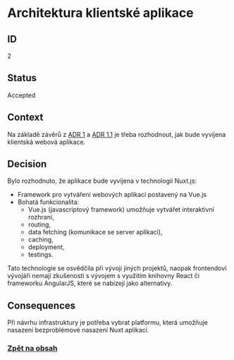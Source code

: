 # Architektura klientské aplikace

## ID

2

## Status 

Accepted

## Context 

Na základě závěrů z [ADR 1](1-platforms.md) a [ADR 1.1](1.1-server-client.md) je třeba rozhodnout, jak bude vyvíjena klientská webová aplikace. 

## Decision 

Bylo rozhodnuto, že aplikace bude vyvíjena v technologii Nuxt.js:
- Framework pro vytváření webových aplikací postavený na Vue.js
- Bohatá funkcionalita:
  - Vue.js (javascriptový framework) umožňuje vytvářet interaktivní rozhraní,
  - routing,
  - data fetching (komunikace se server aplikací),
  - caching,
  - deployment,
  - testings.

Tato technologie se osvědčila při vývoji jiných projektů, naopak frontendoví vývojáři nemají zkušenosti s vývojem s využitím knihovny React či frameworku AngularJS, které se nabízejí jako alternativy.   

## Consequences

Při návrhu infrastruktury je potřeba vybrat platformu, která umožňuje nasazení bezproblémové nasazení Nuxt aplikací.

### [Zpět na obsah](../README.md#obsah)